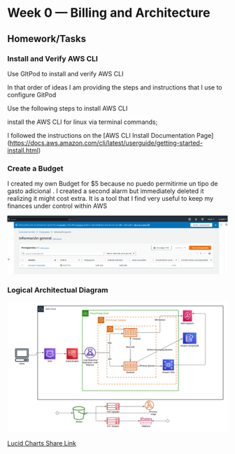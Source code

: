 # Week 0 — Billing and Architecture

## Homework/Tasks

### Install and Verify AWS CLI
Use GItPod to install and verify AWS CLI

In that order of ideas I am providing the steps and instructions that I use to configure GitPod

Use the following steps to install AWS CLI

install the AWS CLI for linux via terminal commands;

I followed the instructions on the [AWS CLI Install Documentation Page]
(https://docs.aws.amazon.com/cli/latest/userguide/getting-started-install.html)

### Create a Budget

I created my own Budget for $5 because no puedo permitirme un tipo de gasto adicional .
I created a second alarm but immediately deleted it realizing it might cost extra.
It is a tool that I find very useful to keep my finances under control within AWS

![Image of The Budget Alarm I Created](assets/budget.png) 

### Logical Architectual Diagram
![Cruddur Logical Design](assets/Diagramapp.png)

[Lucid Charts Share Link](https://lucid.app/lucidchart/88a7e383-ba36-4acd-9304-5066a0ffa2c8/edit?viewport_loc=24%2C31%2C2219%2C1085%2C0_0&invitationId=inv_f8e6c559-42f2-4288-9278-344731afb83c)
